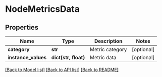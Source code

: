 # NodeMetricsData

## Properties
Name | Type | Description | Notes
------------ | ------------- | ------------- | -------------
**category** | **str** | Metric category | [optional] 
**instance_values** | **dict(str, float)** | Metric data | [optional] 

[[Back to Model list]](../README.md#documentation-for-models) [[Back to API list]](../README.md#documentation-for-api-endpoints) [[Back to README]](../README.md)


